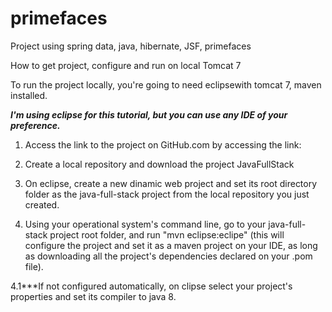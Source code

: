 # primefaces
Project using spring data, java, hibernate, JSF, primefaces

How to get project, configure and run on local Tomcat 7

To run the project locally, you're going to need eclipsewith tomcat 7, maven installed.

***I'm using eclipse for this tutorial, but you can use any IDE of your preference.***

1. Access the link to the project on GitHub.com by accessing the link:

2. Create a local repository and download the project JavaFullStack

3. On eclipse, create a new dinamic web project and set its root directory folder as the java-full-stack project
from the local repository you just created.

4. Using your operational system's command line, go to your java-full-stack project root folder, and run "mvn eclipse:eclipe"
(this will configure the project and set it as a maven project on your IDE, as long as downloading all the
project's dependencies declared on your .pom file).

4.1***If not configured automatically, on clipse select your project's properties and set its compiler to java 8.
